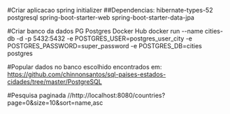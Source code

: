 #Criar aplicacao spring initializer
##Dependencias:
hibernate-types-52
postgresql
spring-boot-starter-web
spring-boot-starter-data-jpa

#Criar banco da dados PG
Postgres Docker Hub
docker run --name cities-db -d -p 5432:5432 -e POSTGRES_USER=postgres_user_city -e POSTGRES_PASSWORD=super_password -e POSTGRES_DB=cities postgres

#Popular dados no banco escolhido encontrados em:
https://github.com/chinnonsantos/sql-paises-estados-cidades/tree/master/PostgreSQL

#Pesquisa paginada
//http://localhost:8080/countries?page=0&size=10&sort=name,asc